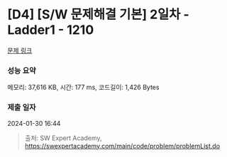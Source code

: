 # [D4] [S/W 문제해결 기본] 2일차 - Ladder1 - 1210 

[문제 링크](https://swexpertacademy.com/main/code/problem/problemDetail.do?contestProbId=AV14ABYKADACFAYh) 

### 성능 요약

메모리: 37,616 KB, 시간: 177 ms, 코드길이: 1,426 Bytes

### 제출 일자

2024-01-30 16:44



> 출처: SW Expert Academy, https://swexpertacademy.com/main/code/problem/problemList.do